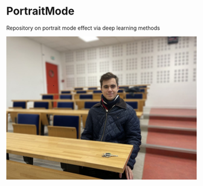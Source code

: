 # PortraitMode
Repository on portrait mode effect via deep learning methods

![alt text](https://github.com/VladPyzh/PortraitMode/blob/ee9e9b3e61a271ba8b0eb00e20536e90e21395c8/demo_photo.jpg)

